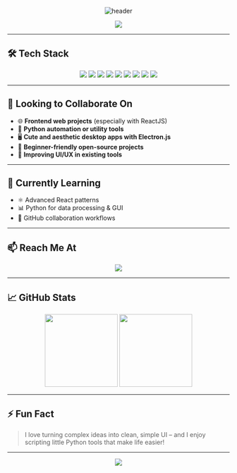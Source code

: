 <p align="center">
  <img src="https://capsule-render.vercel.app/api?type=waving&color=0:7F7FD5,100:91EAE4&height=160&section=header&text=Hi,%20I'm%20Rekha!%20👋&fontSize=40&fontAlignY=35&fontColor=fff" alt="header"/>
</p>

<p align="center">
  <img src="https://readme-typing-svg.demolab.com/?lines=Frontend+Developer;Python+Enthusiast;Lifelong+Learner;UI%2FUX+Lover;Desktop+App+Tinkerer+%F0%9F%92%BB&center=true&width=500&height=35">
</p>

---

## 🛠️ Tech Stack

<div align="center">
  <img src="https://img.shields.io/badge/HTML5-E34F26?style=flat&logo=html5&logoColor=white"/>
  <img src="https://img.shields.io/badge/CSS3-1572B6?style=flat&logo=css3&logoColor=white"/>
  <img src="https://img.shields.io/badge/JavaScript-F7DF1E?style=flat&logo=javascript&logoColor=black"/>
  <img src="https://img.shields.io/badge/React-61DAFB?style=flat&logo=react&logoColor=black"/>
  <img src="https://img.shields.io/badge/Python-3776AB?style=flat&logo=python&logoColor=white"/>
  <img src="https://img.shields.io/badge/Electron-47848F?style=flat&logo=electron&logoColor=white"/>
  <img src="https://img.shields.io/badge/VSCode-007ACC?style=flat&logo=visual-studio-code&logoColor=white"/>
  <img src="https://img.shields.io/badge/Git-F05032?style=flat&logo=git&logoColor=white"/>
  <img src="https://img.shields.io/badge/GitHub-181717?style=flat&logo=github&logoColor=white"/>
</div>

---

## 🤝 Looking to Collaborate On

- 🌐 **Frontend web projects** (especially with ReactJS)
- 🐍 **Python automation or utility tools**
- 🖥️ **Cute and aesthetic desktop apps with Electron.js**
- 🌱 **Beginner-friendly open-source projects**
- 🎨 **Improving UI/UX in existing tools**

---

## 🌱 Currently Learning

- ⚛️ Advanced React patterns
- 📊 Python for data processing & GUI
- 🔄 GitHub collaboration workflows

---



## 📫 Reach Me At

<p align="center">
  <a href="https://github.com/Rekha-00"><img src="https://img.shields.io/badge/GitHub-Rekha--00-181717?style=for-the-badge&logo=github"></a>
</p>

---

## 📈 GitHub Stats

<p align="center">
  <img src="https://github-readme-stats.vercel.app/api?username=Rekha-00&show_icons=true&theme=radical" height="165">
  <img src="https://github-readme-streak-stats.herokuapp.com?user=Rekha-00&theme=radical" height="165">
</p>

---

## ⚡ Fun Fact  

> I love turning complex ideas into clean, simple UI – and I enjoy scripting little Python tools that make life easier!

---

<p align="center">
  <img src="https://capsule-render.vercel.app/api?type=waving&color=0:91EAE4,100:7F7FD5&height=100&section=footer"/>
</p>
